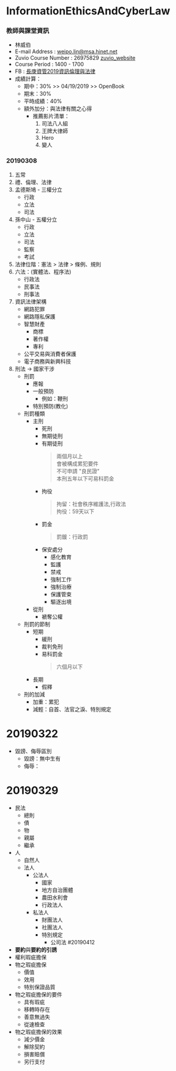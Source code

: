 # InformationEthicsAndCyberLaw

### 教師與課堂資訊
+ 林威伯
+ E-mail Address : weipo.lin@msa.hinet.net
+ Zuvio Course Number : 26975829  [zuvio_website](https://irs.zuvio.com.tw/student5/irs/clickers/269758)
+ Course Period : 1400 - 1700
+ FB : [長庚資管2019資訊倫理與法律](https://www.facebook.com/groups/303022477235326/?epa=SEARCH_BOX&locale=zh_TW)
+ 成績計算：
    + 期中：30% >> 04/19/2019 >> OpenBook
    + 期末：30%
    + 平時成績：40%
    + 額外加分：與法律有關之心得
        + 推薦影片清單：
            1. 司法八人組
            2. 王牌大律師
            3. Hero
            4. 變人


### 20190308
1. 五常
2. 禮、倫理、法律
3. 孟德斯鳩 - 三權分立
    - 行政
    - 立法
    - 司法
4. 孫中山 - 五權分立
    - 行政
    - 立法
    - 司法
    - 監察
    - 考試
5. 法律位階：憲法 > 法律 > 條例、規則
6. 六法：(實體法、程序法)
    - 行政法
    - 民事法
    - 刑事法
7. 資訊法律架構
    - 網路犯罪
    - 網路隱私保護
    - 智慧財產
        - 商標
        - 著作權
        - 專利
    - 公平交易與消費者保護
    - 電子商務與新興科技
8. 刑法 -> 國家干涉
    - 刑罰
        - 應報
        - 一般預防
            - 例如：鞭刑
        - 特別預防(教化)
    - 刑罰種類
        - 主刑
            - 死刑
            - 無期徒刑
            - 有期徒刑
                > 兩個月以上  
                > 會被構成累犯要件  
                > 不可申請 "良民證"  
                > 本刑五年以下可易科罰金
            - 拘役
                > 拘留：社會秩序維護法,行政法  
                > 拘役：59天以下
            - 罰金
                > 罰鍰：行政罰
            - 保安處分
                - 感化教育
                - 監護
                - 禁戒
                - 強制工作
                - 強制治療
                - 保護管束
                - 驅逐出境
        - 從刑
            - 褫奪公權
    - 刑罰的節制
        - 短期
            - 緩刑
            - 裁判免刑
            - 易科罰金
                > 六個月以下
        - 長期
            - 假釋
    - 刑的加減
        - 加重：累犯
        - 減輕：自首、法官之淚、特別規定

# 20190322
- 毀謗、侮辱區別
    - 毀謗：無中生有
    - 侮辱：

# 20190329
- 民法
    - 總則
    - 債
    - 物
    - 親屬
    - 繼承
- 人
    - 自然人
    - 法人
        - 公法人
            - 國家
            - 地方自治團體
            - 農田水利會
            - 行政法人
        - 私法人
            - 財團法人
            - 社團法人
            - 特別規定
                - 公司法
#20190412
- **要約**與**要約的引誘**
- 權利瑕疵擔保
- 物之瑕疵擔保
    - 價值
    - 效用
    - 特別保證品質
- 物之瑕疵擔保的要件
    - 具有瑕疵
    - 移轉時存在
    - 善意無過失
    - 從速檢查
- 物之瑕疵擔保的效果
    - 減少價金
    - 解除契約
    - 損害賠償
    - 另行支付